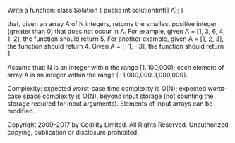 Write a function:
class Solution { 
  public int solution(int[] A); }

that, given an array A of N integers, returns the smallest positive integer (greater than 0) that does not occur in A.
For example, given A = [1, 3, 6, 4, 1, 2], the function should return 5.
For another example, given A = [1, 2, 3], the function should return 4.
Given A = [−1, −3], the function should return 1.

Assume that:
N is an integer within the range [1..100,000];
each element of array A is an integer within the range [−1,000,000..1,000,000].

Complexity:
expected worst-case time complexity is O(N);
expected worst-case space complexity is O(N), beyond input storage (not counting the storage required for input arguments).
Elements of input arrays can be modified.



Copyright 2009–2017 by Codility Limited. All Rights Reserved. Unauthorized copying, publication or disclosure prohibited. 
